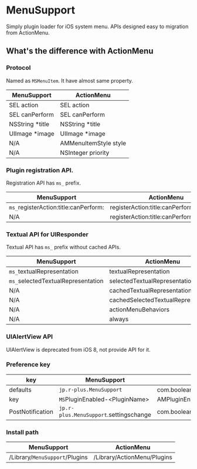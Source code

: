 # MenuSupport

Simply plugin loader for iOS system menu. APIs designed easy to migration from ActionMenu.

## What's the difference with ActionMenu

### Protocol

Named as `MSMenuItem`. It have almost same property.

| MenuSupport     | ActionMenu            |
| --------------- | --------------------- |
| SEL action      | SEL action            |
| SEL canPerform  | SEL canPerform        |
| NSString *title | NSString *title       |
| UIImage *image  | UIImage *image        |
| N/A             | AMMenuItemStyle style |
| N/A             | NSInteger priority    |

### Plugin registration API.

Registration API has `ms_` prefix.

| MenuSupport                           | ActionMenu                                 |
| ------------------------------------- | ------------------------------------------ |
| `ms_`registerAction:title:canPerform: | registerAction:title:canPerform:           |
| N/A                                   | registerAction:title:canPerform:forPlugin: |

### Textual API for UIResponder

Textual API has `ms_` prefix without cached APIs.

| MenuSupport                        | ActionMenu                          |
| ---------------------------------- | ----------------------------------- |
| `ms_`textualRepresentation         | textualRepresentation               |
| `ms_`selectedTextualRepresentation | selectedTextualRepresentation       |
| N/A                                | cachedTextualRepresentation         |
| N/A                                | cachedSelectedTextualRepresentation |
| N/A                                | actionMenuBehaviors                 |
| N/A                                | always                              |

### UIAlertView API

UIAlertView is deprecated from iOS 8, not provide API for it.

### Preference key


| key              | MenuSupport                            | ActionMenu                                 |
| ---------------- | -------------------------------------- | ------------------------------------------ |
| defaults         | `jp.r-plus.MenuSupport`                | com.booleanmagic.ActionMenu                |
| key              | `MS`PluginEnabled-<PluginName\>        | AMPluginEnabled-<PluginName\>              |
| PostNotification | `jp.r-plus.MenuSupport`.settingschange | com.booleanmagic.ActionMenu.settingschange |

### Install path

| MenuSupport                    | ActionMenu                  |
| ------------------------------ | --------------------------- |
| /Library/`MenuSupport`/Plugins | /Library/ActionMenu/Plugins |